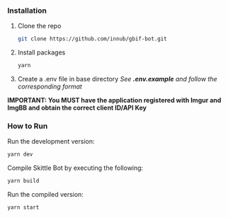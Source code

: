 ### Installation

1. Clone the repo
   ```sh
   git clone https://github.com/innub/gbif-bot.git
   ```
2. Install packages
   ```sh
   yarn
   ```
3. Create a .env file in base directory
   _See **.env.example** and follow the corresponding format_

**IMPORTANT: You MUST have the application registered with Imgur and ImgBB and obtain the correct client ID/API Key**

### How to Run

Run the development version:

```sh
yarn dev
```

Compile Skittle Bot by executing the following:

```sh
yarn build
```

Run the compiled version:

```sh
yarn start
```
